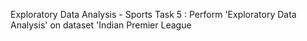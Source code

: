 Exploratory Data Analysis - Sports
Task 5 :  Perform 'Exploratory Data Analysis' on dataset 'Indian Premier League
